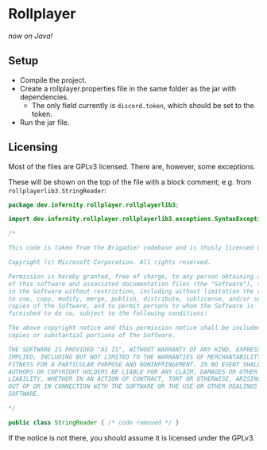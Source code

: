 # Rollplayer
*now on Java!*

## Setup
- Compile the project.
- Create a rollplayer.properties file in the same folder as the jar with dependencies.
  - The only field currently is `discord.token`, which should be set to the token.
- Run the jar file.

## Licensing
Most of the files are GPLv3 licensed. There are, however, some exceptions. 

These will be shown on the top of the file with a block comment; e.g. from `rollplayerlib3.StringReader`:

```java
package dev.infernity.rollplayer.rollplayerlib3;

import dev.infernity.rollplayer.rollplayerlib3.exceptions.SyntaxException;

/*

This code is taken from the Brigadier codebase and is thusly licensed under the MIT License:

Copyright (c) Microsoft Corporation. All rights reserved.

Permission is hereby granted, free of charge, to any person obtaining a copy
of this software and associated documentation files (the "Software"), to deal
in the Software without restriction, including without limitation the rights
to use, copy, modify, merge, publish, distribute, sublicense, and/or sell
copies of the Software, and to permit persons to whom the Software is
furnished to do so, subject to the following conditions:

The above copyright notice and this permission notice shall be included in all
copies or substantial portions of the Software.

THE SOFTWARE IS PROVIDED "AS IS", WITHOUT WARRANTY OF ANY KIND, EXPRESS OR
IMPLIED, INCLUDING BUT NOT LIMITED TO THE WARRANTIES OF MERCHANTABILITY,
FITNESS FOR A PARTICULAR PURPOSE AND NONINFRINGEMENT. IN NO EVENT SHALL THE
AUTHORS OR COPYRIGHT HOLDERS BE LIABLE FOR ANY CLAIM, DAMAGES OR OTHER
LIABILITY, WHETHER IN AN ACTION OF CONTRACT, TORT OR OTHERWISE, ARISING FROM,
OUT OF OR IN CONNECTION WITH THE SOFTWARE OR THE USE OR OTHER DEALINGS IN THE
SOFTWARE.

*/

public class StringReader { /* code removed */ }
```

If the notice is not there, you should assume it is licensed under the GPLv3.
